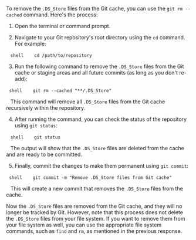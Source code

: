 To remove the `.DS_Store` files from the Git cache, you can use the `git rm --cached` command. Here's the process:
 

1. Open the terminal or command prompt. 

2. Navigate to your Git repository's root directory using the `cd` command. For example:
  

   ```shell
   cd /path/to/repository
   ```

  
3. Run the following command to remove the `.DS_Store` files from the Git cache or staging areas and all future commits (as long as you don't re-add):
  

  ```shell
   git rm --cached "**/.DS_Store"
   ```

  
   This command will remove all `.DS_Store` files from the Git cache recursively within the repository.
 

4. After running the command, you can check the status of the repository using `git status`:


   ```shell
   git status
   ```
 

   The output will show that the `.DS_Store` files are deleted from the cache and are ready to be committed.

  5. Finally, commit the changes to make them permanent using `git commit`:
 

  ```shell
   git commit -m "Remove .DS_Store files from Git cache"
   ```

  
   This will create a new commit that removes the `.DS_Store` files from the cache.
 

Now the `.DS_Store` files are removed from the Git cache, and they will no longer be tracked by Git. However, note that this process does not delete the `.DS_Store` files from your file system. If you want to remove them from your file system as well, you can use the appropriate file system commands, such as `find` and `rm`, as mentioned in the previous response.